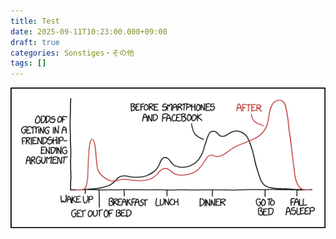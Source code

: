 ```yaml
---
title: Test
date: 2025-09-11T10:23:00.000+09:00
draft: true
categories: Sonstiges・その他
tags: []
---
```

![](argument_timing.png)
